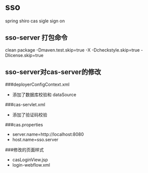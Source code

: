 # sso
spring shiro cas sigle sign on

## sso-server 打包命令
clean package -Dmaven.test.skip=true -X -Dcheckstyle.skip=true -Dlicense.skip=true

## sso-server对cas-server的修改
###deployerConfigContext.xml
  * 添加了数据库校验和 dataSource
  
###cas-servlet.xml 
  * 添加了验证码校验
  
###cas.properties
  * server.name=http://localhost:8080
  * host.name=sso.server
  
###修改的页面样式
  * casLoginView.jsp
  * login-webflow.xml
  

